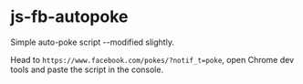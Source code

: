 # js-fb-autopoke

Simple auto-poke script --modified slightly.

Head to `https://www.facebook.com/pokes/?notif_t=poke`, open Chrome dev tools and paste the script in the console.
